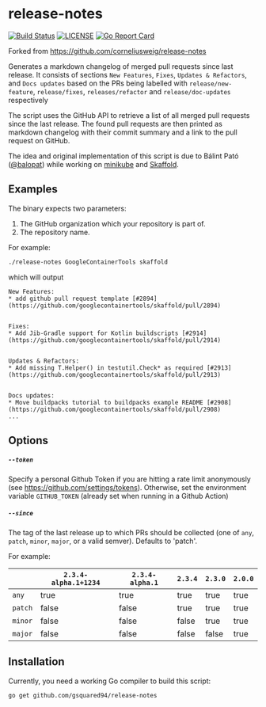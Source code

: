 # release-notes
[![Build Status](https://travis-ci.com/gsquared94/release-notes.svg?branch=master)](https://travis-ci.com/gsquared94/release-notes)
[![LICENSE](https://img.shields.io/github/license/gsquared94/release-notes.svg)](https://github.com/gsquared94/release-notes/blob/master/LICENSE)
[![Go Report Card](https://goreportcard.com/badge/gsquared94/release-notes)](https://goreportcard.com/report/gsquared94/release-notes)
<!--
[![Code Coverage](https://codecov.io/gh/gsquared94/release-notes/branch/master/graph/badge.svg)](https://codecov.io/gh/gsquared94/release-notes)
[![Releases](https://img.shields.io/github/release-pre/gsquared94/release-notes.svg)](https://github.com/gsquared94/release-notes/releases)
-->
Forked from https://github.com/corneliusweig/release-notes

Generates a markdown changelog of merged pull requests since last release.
It consists of sections `New Features`, `Fixes`, `Updates & Refactors`, and `Docs updates` based on the PRs being labelled with `release/new-feature`, `release/fixes`, `releases/refactor` and `release/doc-updates` respectively

The script uses the GitHub API to retrieve a list of all merged pull
requests since the last release. The found pull requests are then
printed as markdown changelog with their commit summary and a link
to the pull request on GitHub.  

The idea and original implementation of this script is due to Bálint Pató
([@balopat](https://github.com/balopat)) while working on
[minikube](https://github.com/kubernetes/minikube) and
[Skaffold](https://github.com/GoogleContainerTools/skaffold).

## Examples

The binary expects two parameters:

1. The GitHub organization which your repository is part of.
2. The repository name.

For example:
```sh
./release-notes GoogleContainerTools skaffold
```

which will output
```text
New Features:
* add github pull request template [#2894](https://github.com/googlecontainertools/skaffold/pull/2894)


Fixes:
* Add Jib-Gradle support for Kotlin buildscripts [#2914](https://github.com/googlecontainertools/skaffold/pull/2914)


Updates & Refactors:
* Add missing T.Helper() in testutil.Check* as required [#2913](https://github.com/googlecontainertools/skaffold/pull/2913)


Docs updates:
* Move buildpacks tutorial to buildpacks example README [#2908](https://github.com/googlecontainertools/skaffold/pull/2908)
...
```

## Options

##### `--token`

Specify a personal Github Token if you are hitting a rate limit anonymously (see https://github.com/settings/tokens). Otherwise, set the environment variable `GITHUB_TOKEN` (already set when running in a Github Action) 

##### `--since`

The tag of the last release up to which PRs should be collected (one of `any`, `patch`, `minor`, `major`, or a valid semver). Defaults to 'patch'. 

For example:

|  |`2.3.4-alpha.1+1234`|`2.3.4-alpha.1`|`2.3.4`|`2.3.0`|`2.0.0`|
|---|---|---|---|---|---|
|`any`|true|true|true|true|true|
|`patch`|false|false|true|true|true|
|`minor`|false|false|false|true|true|
|`major`|false|false|false|false|true|


## Installation

Currently, you need a working Go compiler to build this script:

```sh
go get github.com/gsquared94/release-notes
```
